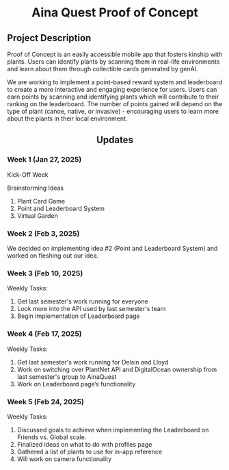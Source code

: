 <h1 style="text-align: center;"> Aina Quest Proof of Concept </h1>


<h2> Project Description </h2>
Proof of Concept is an easily accessible mobile app that fosters kinship with plants. Users can identify plants by scanning them in real-life environments and learn about them through collectible cards generated by genAI.

We are working to implement a point-based reward system and leaderboard to create a more interactive and engaging experience for users.  Users can earn points by scanning and identifying plants which will contribute to their ranking on the leaderboard.  The number of points gained will depend on the type of plant (canoe, native, or invasive) - encouraging users to learn more about the plants in their local environment.

<h2 style="text-align: center;"> Updates </h2>


<h3> Week 1 (Jan 27, 2025) </h3>
Kick-Off Week

Brainstorming Ideas
<ol>
  <li> Plant Card Game  </li>
  <li> Point and Leaderboard System </li>
  <li> Virtual Garden </li>
</ol>


<h3> Week 2 (Feb 3, 2025) </h3>
We decided on implementing idea #2 (Point and Leaderboard System) and worked on fleshing out our idea.


<h3> Week 3 (Feb 10, 2025) </h3>

Weekly Tasks:
<ol>
  <li> Get last semester's work running for everyone </li>
  <li> Look more into the API used by last semester's team </li>
  <li> Begin implementation of Leaderboard page </li>
</ol>


<h3> Week 4 (Feb 17, 2025) </h3>

Weekly Tasks:
<ol>
  <li> Get last semester's work running for Delsin and Lloyd </li>
  <li> Work on switching over PlantNet API and DigitalOcean ownership from last semester's group to AinaQuest </li>
  <li> Work on Leaderboard page’s functionality </li>
</ol>


<h3> Week 5 (Feb 24, 2025) </h3>
Weekly Tasks:
<ol>
  <li> Discussed goals to achieve when implementing the Leaderboard on Friends vs. Global scale. </li>
  <li> Finalized ideas on what to do with profiles page </li>
  <li> Gathered a list of plants to use for in-app reference </li>
  <li> Will work on camera functionality </li>
</ol>
